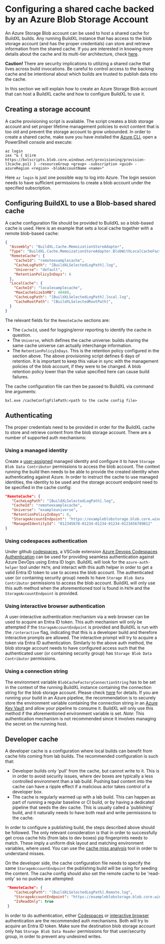 # Configuring a shared cache backed by an Azure Blob Storage Account

An Azure Storage Blob account can be used to host a shared cache for BuildXL builds. Any running BuildXL instance that has access to the blob storage account (and has the proper credentials) can store and retrieve information from the shared cache. If you are interested in knowing more details about the cache and its multi-tier architecture, check [here](../../Public/Src/Cache/Readme.md).

**Caution!** There are security implications to utilizing a shared cache that lives across build invocations. Be careful to control access to the backing cache and be intentional about which builds are trusted to publish data into the cache.

In this section we will explain how to create an Azure Storage Blob account that can host a BuildXL cache and how to configure BuildXL to use it.

## Creating a storage account
A cache provisioning script is available. The script creates a blob storage account and set proper lifetime management policies to evict content that is too old and prevent the storage account to grow unbounded. In order to create a shared cache, make sure you have installed the [Azure CLI](https://learn.microsoft.com/en-us/cli/azure/install-azure-cli), open a PowerShell console and execute:

```
az login
iex "& { $(irm  https://bxlscripts.blob.core.windows.net/provisioning/provision-l3cache.ps1) } -resourceGroup <group> -subscription <guid> -azureRegion <region> -blobAccountName <name>"
```
Here `az login` is just one possible way to log into Azure. The login session needs to have sufficient permissions to create a blob account under the specified subscription.

## Configuring BuildXL to use a Blob-based shared cache

A cache configuration file should be provided to BuildXL so a blob-based cache is used. Here is an example that sets a local cache together with a remote blob-based cache:

```json
{
  "Assembly": "BuildXL.Cache.MemoizationStoreAdapter",
  "Type": "BuildXL.Cache.MemoizationStoreAdapter.BlobWithLocalCacheFactory",
  "RemoteCache": {
    "CacheId": "remoteexamplecache",
    "CacheLogPath": "[BuildXLSelectedLogPath].log",
    "Universe": "default",
    "RetentionPolicyInDays": 6
  },
  "LocalCache": {
    "CacheId": "localexamplecache",
    "MaxCacheSizeInMB": 40480,
    "CacheLogPath": "[BuildXLSelectedLogPath].local.log",
    "CacheRootPath": "[BuildXLSelectedRootPath]",
  }
}
```

The relevant fields for the `RemoteCache` sections are:
* The `CacheId`, used for logging/error reporting to identify the cache in question.
* The `Universe`, which defines the cache universe: builds sharing the same cache universe can actually interchange information.
* The `RetentionPolicyInDays`. This is the retention policy configured in the section above. The above provisioning script defines 6 days of retention. It is important to keep this value in sync with the management policies of the blob account, if they were to be changed. A blob retention policy lower than the value specified here can cause build failures.

The cache configuration file can then be passed to BuildXL via command line arguments:

`bxl.exe /cacheConfigFilePath:<path to the cache config file>`

 ## Authenticating

The proper credentials need to be provided in order for the BuildXL cache to store and retrieve content from the blob storage account. There are a number of supported auth mechanisms:

### Using a managed identity
 Create a [user-assigned](https://learn.microsoft.com/en-us/azure/active-directory/managed-identities-azure-resources/how-manage-user-assigned-managed-identities) managed identity and configure it to have `Storage Blob Data Contributor` permissions to access the blob account. The context running the build then needs to be able to provide the created identity when authenticating against Azure. In order to instruct the cache to use managed identities, the identity to be used and the storage account endpoint need to be specified in the cache config:


 ```json
 "RemoteCache": {
    "CacheLogPath": "[BuildXLSelectedLogPath].log",
    "CacheId": "remoteexamplecache",
    "Universe": "exampleuniverse",
    "RetentionPolicyInDays": 6,
    "StorageAccountEndpoint": "https://exampleblobstorage.blob.core.windows.net",
    "ManagedIdentityId": "012345678-01234-01234-01234-0123456789012"
 }
 ```

### Using codespaces authentication
Under github [codespaces](https://github.com/features/codespaces), a VSCode extension [Azure Devops Codespaces Authentication](https://github.com/microsoft/ado-codespaces-auth/) can be used for providing seamless authentication against Azure DevOps using Entra ID login. BuildXL will look for the `azure-auth-helper` tool under `PATH`, and interact with this auth helper in order to get a valid Entra ID token to use to access the blob account. The authenticated user (or containing security group) needs to have `Storage Blob Data Contributor` permissions to access the blob account. BuildXL will only use this auth method when the aforementioned tool is found in `PATH` and the `StorageAccountEndpoint` is provided.

### Using interactive browser authentication
A user-interactive authentication mechanism via a web browser can be used to acquire an Entra ID token. This auth mechanism will only be attempted if the `StorageAccountEndpoint` is provided and BuildXL is run with the `/interactive` flag, indicating that this is a developer build and therefore interactive prompts are allowed. The interactive prompt will try to acquire a token via Entra ID authentication. Similarly to the above auth method, the blob storage account needs to have configured access such that the authenticated user (or containing security group) has `Storage Blob Data Contributor` permissions.

### Using a connection string
The environment variable `BlobCacheFactoryConnectionString` has to be set in the context of the running BuildXL instance containing the connection string for the blob storage account. Please check [here](https://learn.microsoft.com/en-us/azure/storage/common/storage-configure-connection-string) for details. If you are running your build in an Azure pipeline, the recommendation is to securely store the environment variable containing the connection string in an [Azure Key Vault](https://learn.microsoft.com/en-us/azure/key-vault/general/overview) and allow your pipeline to consume it. BuildXL will only use this method if the aforementioned environment variable is set.
*Note*: This authentication mechanism is not recommended since it involves managing the secret on the running host.

## Developer cache
A developer cache is a configuration where local builds can benefit from cache hits coming from lab builds. The recommended configuration is such that:
* Developer builds only 'pull' from the cache, but cannot write to it. This is in order to avoid security issues, where dev boxes are typically a less controlled environment than a lab build. Pushing bad content into the cache can have a ripple effect if a malicious actor takes control of a developer box.
* The cache is regularly warmed up with a lab build. This can happen as part of running a regular baseline or CI build, or by having a dedicated pipeline that seeds the dev cache. This is usually called a 'publishing' build, and it naturally needs to have both read and write permissions to the cache.

In order to configure a publishing build, the steps described above should be followed. The only relevant consideration is that in order to successfully get cross cache hits (from labs to dev boxes) pip fingerprints needs to match. These imply a uniform disk layout and matching environment variables, where used. You can use the [cache miss analysis](Documentation/Wiki/Advanced-Features/Cache-Miss-Analysis.md) tool in order to understand misses.

On the developer side, the cache configuration file needs to specify the same `StorageAccountEndpoint` the publishing build will be using for seeding the content. The cache config should also set the remote cache to be 'read-only' so no pushes are attempted:

```json
 "RemoteCache": {
    "CacheLogPath": "[BuildXLSelectedLogPath].Remote.log",
    "StorageAccountEndpoint": "https://exampleblobstorage.blob.core.windows.net",
    "IsReadOnly": true
 }
 ```
 
In order to do authentication, either [Codespaces](#using-codespaces-authentication) or [interactive browser](#using-interactive-browser-authentication) authentication are the recommended auth mechanisms. Both will try to acquire an Entra ID token. Make sure the destination blob storage account only has `Storage Blob Data Reader` permissions for that user/security group, in order to prevent any undesired writes.